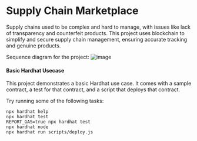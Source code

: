 # Supply Chain Marketplace

Supply chains used to be complex and hard to manage, with issues like lack of transparency and counterfeit products. This project uses blockchain to simplify and secure supply chain management, ensuring accurate tracking and genuine products.

Sequence diagram for the project: 
![image](https://github.com/Komal123-cloud/supplyproject/assets/118128960/dcc954e7-1855-4e46-aa3f-112b6053a489)

#### Basic Hardhat Usecase 
This project demonstrates a basic Hardhat use case. It comes with a sample contract, a test for that contract, and a script that deploys that contract.

Try running some of the following tasks:

```shell
npx hardhat help
npx hardhat test
REPORT_GAS=true npx hardhat test
npx hardhat node
npx hardhat run scripts/deploy.js
```
